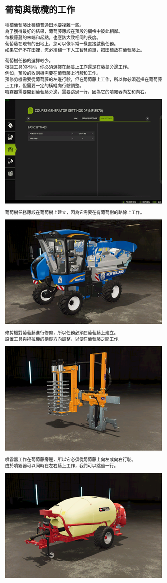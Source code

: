 # 葡萄與橄欖的工作  
種植葡萄藤比種植普通田地要複雜一些。  
為了獲得最好的結果，葡萄藤應該在預設的網格中彼此相鄰。  
每根藤蔓的末端和起點，也應該大致相同的長度。  
葡萄藤在現有的田地上，您可以像平常一樣直接啟動任務。  
如果它們不在田裡，您必須翻一下人工智慧菜單，把田標放在葡萄藤上。  


  
葡萄樹任務的選擇較少。  
根據工具的不同，你必須選擇在藤蔓上工作還是在藤蔓旁邊工作。  
例如，預設的收割機需要在葡萄藤上行駛和工作。  
     預修剪機需要從葡萄藤的左邊行駛，但在葡萄藤上工作，所以你必須選擇在葡萄藤上工作，但需要一定的橫縱向行駛調整。  
     噴霧器需要開到葡萄藤旁邊，需要跳過一行，因為它的噴霧器向左和向右。  


![Image](../assets/images/vineworkgen_0_0_765_510.png)

  
葡萄樹任務應該在葡萄樹上建立，因為它需要在有葡萄樹的路線上工作。  


![Image](../assets/images/vineworkharvest_0_0_765_510.png)

  
修剪機對葡萄藤進行修剪，所以任務必須在葡萄藤上建立。  
設置工具與拖拉機的橫縱方向調整，以便在葡萄藤之間工作.  


![Image](../assets/images/vineworkpruner_0_0_765_510.png)

  
噴霧器工作在葡萄藤旁邊，所以它必須從葡萄藤上向左或向右行駛。  
由於噴霧器可以同時在左右藤上工作，我們可以跳過一行。  


![Image](../assets/images/vineworkspray_0_0_765_510.png)

